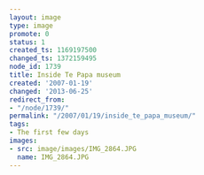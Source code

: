 ```yaml
---
layout: image
type: image
promote: 0
status: 1
created_ts: 1169197500
changed_ts: 1372159495
node_id: 1739
title: Inside Te Papa museum
created: '2007-01-19'
changed: '2013-06-25'
redirect_from:
- "/node/1739/"
permalink: "/2007/01/19/inside_te_papa_museum/"
tags:
- The first few days
images:
- src: image/images/IMG_2864.JPG
  name: IMG_2864.JPG
---
```



